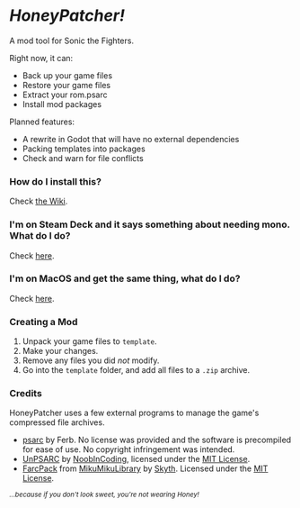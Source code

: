 # *HoneyPatcher!*

A mod tool for Sonic the Fighters.

Right now, it can:
- Back up your game files
- Restore your game files
- Extract your rom.psarc
- Install mod packages

Planned features:
- A rewrite in Godot that will have no external dependencies
- Packing templates into packages
- Check and warn for file conflicts

### How do I install this?
Check [the Wiki](https://github.com/coatlessali/HoneyPatcher/wiki/Install-&-Usage-Guide).

### I'm on Steam Deck and it says something about needing mono. What do I do?
Check [here](https://github.com/coatlessali/HoneyPatcher/wiki/Install-&-Usage-Guide#install-on-steam-deck-kde-plasma).

### I'm on MacOS and get the same thing, what do I do?
Check [here](https://github.com/coatlessali/HoneyPatcher/wiki/Install-&-Usage-Guide#install-on-macos).

### Creating a Mod
1. Unpack your game files to `template`.
2. Make your changes.
3. Remove any files you did *not* modify.
4. Go into the `template` folder, and add all files to a `.zip` archive.

### Credits
HoneyPatcher uses a few external programs to manage the game's compressed file archives.
- [psarc](https://ferb.fr/ps3/PSARC/) by Ferb. No license was provided and the software is precompiled for ease of use. No copyright infringement was intended.
- [UnPSARC](https://github.com/rm-NoobInCoding/UnPSARC) by [NoobInCoding](https://github.com/rm-NoobInCoding), licensed under the [MIT License](https://github.com/rm-NoobInCoding/UnPSARC?tab=MIT-1-ov-file#readme).
- [FarcPack](https://github.com/blueskythlikesclouds/MikuMikuLibrary/releases) from [MikuMikuLibrary](https://github.com/blueskythlikesclouds/MikuMikuLibrary) by [Skyth](https://github.com/blueskythlikesclouds). Licensed under the [MIT License](https://github.com/blueskythlikesclouds/MikuMikuLibrary?tab=MIT-1-ov-file).

<sub>*...because if you don't look sweet, you're not wearing Honey!*</sub>
